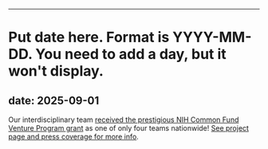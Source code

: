 
---
# Put date here. Format is YYYY-MM-DD. You need to add a day, but it won't display.
date: 2025-09-01
---
Our interdisciplinary team [received the prestigious NIH Common Fund Venture Program grant](https://news.arizona.edu/news/new-imaging-tech-promises-help-doctors-better-diagnose-and-treat-skin-cancers) as one of only four teams nationwide! [See project page and press coverage for more info](/projects/swi/#news-header-nih).
